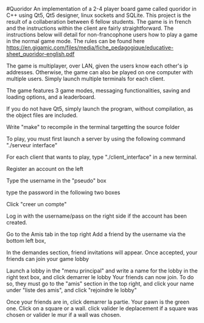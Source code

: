 #Quoridor 
An implementation of a 2-4 player board game called quoridor in C++ using Qt5, Qt5 designer, linux sockets and SQLite. This project is the result of a collaberation between 6 fellow students. The game is in french and the instructions within the client are fairly straightforward. The instructions below will detail for non-francophone users how to play a game in the normal game mode. The rules can be found here https://en.gigamic.com/files/media/fiche_pedagogique/educative-sheet_quoridor-english.pdf

The game is multiplayer, over LAN, given the users know each other's ip addresses. Otherwise, the game can also be played on one computer with multiple users. Simply launch multiple terminals for each client. 

The game features 3 game modes, messaging functionalities, saving and loading options, and a leaderboard.


If you do not have Qt5, simply launch the program, without compilation, as the object files are included.


Write "make" to recompile in the terminal targetting the source folder


To play, you must first launch a server by using the following command 
"./serveur interface"

For each client that wants to play, type "./client_interface" in a new terminal.

Register an account on the left

Type the username in the "pseudo" box

type the password in the following two boxes

Click "creer un compte"



Log in with the username/pass on the right side if the account has been created.

Go to the Amis tab in the top right
Add a friend by the username via the bottom left box,

In the demandes section, friend invitations will appear. Once accepted, your friends can join your game lobby


Launch a lobby in the "menu principal" and write a name for the lobby in the right text box, and click demarrer le lobby
Your friends can now join. To do so, they must go to the "amis" section in the top right, and click your name under "liste des amis", and click "rejoindre le lobby"


Once your friends are in, click demarrer la partie. Your pawn is the green one. Click on a square or a wall. click valider le deplacement if a square was chosen or valider le mur if a wall was chosen. 
